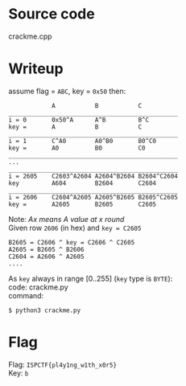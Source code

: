 # Source code
crackme.cpp  


# Writeup

assume flag = `ABC`, key = `0x50` then:
```
            A           B           C
_______________________________________________            
i = 0       0x50^A      A^B         B^C
key =       A           B           C
_______________________________________________
i = 1       C^A0        A0^B0       B0^C0
key =       A0          B0          C0
_______________________________________________
...
_______________________________________________
i = 2605    C2603^A2604 A2604^B2604 B2604^C2604
key         A604        B2604       C2604
_______________________________________________
i = 2606    C2604^A2605 A2605^B2605 B2605^C2605
key =       A2605       B2605       C2605 
```
Note: *Ax means A value at x round*  
Given row `2606` (in hex) and `key = C2605`
```
B2605 = C2606 ^ key = C2606 ^ C2605 
A2605 = B2605 ^ B2606  
C2604 = A2606 ^ A2605
....
```

As `key` always in range [0..255] (`key` type is `BYTE`):  
code: crackme.py   
command: 
```
$ python3 crackme.py 
```
  

# Flag
Flag: `ISPCTF{pl4y1ng_w1th_x0r5}`  
Key: `b`